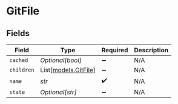# GitFile


## Fields

| Field                                        | Type                                         | Required                                     | Description                                  |
| -------------------------------------------- | -------------------------------------------- | -------------------------------------------- | -------------------------------------------- |
| `cached`                                     | *Optional[bool]*                             | :heavy_minus_sign:                           | N/A                                          |
| `children`                                   | List[[models.GitFile](../models/gitfile.md)] | :heavy_minus_sign:                           | N/A                                          |
| `name`                                       | *str*                                        | :heavy_check_mark:                           | N/A                                          |
| `state`                                      | *Optional[str]*                              | :heavy_minus_sign:                           | N/A                                          |